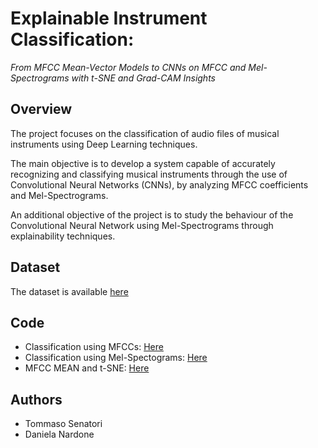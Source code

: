 # Explainable Instrument Classification:
*From MFCC Mean-Vector Models to CNNs on MFCC and Mel-Spectrograms with t-SNE and Grad-CAM Insights*

## Overview
The project focuses on the classification of audio files of musical instruments using Deep Learning techniques.

The main objective is to develop a system capable of accurately recognizing and classifying musical instruments through the use of Convolutional Neural Networks (CNNs), by analyzing MFCC coefficients and Mel-Spectrograms.

An additional objective of the project is to study the behaviour of the Convolutional Neural Network using Mel-Spectrograms through explainability techniques.
## Dataset
The dataset is available [here](https://www.kaggle.com/datasets/abdulvahap/music-instrunment-sounds-for-classification)
## Code
- Classification using MFCCs: [Here](https://github.com/tommasosenatori/AIEA/blob/main/musical_instrument_classification_mfccs.ipynb)
- Classification using Mel-Spectograms: [Here](https://github.com/tommasosenatori/AIEA/blob/main/musical_instrument_classification_mel-spectograms.ipynb)
- MFCC MEAN and t-SNE: [Here](https://github.com/tommasosenatori/AIEA/blob/main/musical_instrument_classification_mfcc_mean-tsne.ipynb)
## Authors
- Tommaso Senatori
- Daniela Nardone
